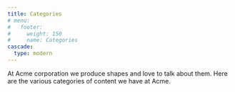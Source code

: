 ```yaml
---
title: Categories
# menu:
#   footer:
#     weight: 150
#     name: Categories
cascade:
  type: modern
---
```


At Acme corporation we produce shapes and love to talk about them. Here are the various categories of content we have at Acme.

